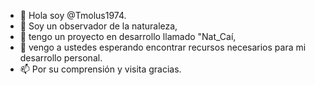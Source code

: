 - 👋 Hola soy @Tmolus1974.
- 👀 Soy un observador de la naturaleza,
- 🌱 tengo un proyecto en desarrollo llamado "Nat_Caí,
- 💞️ vengo a ustedes esperando encontrar recursos
     necesarios para mi desarrollo personal.
- 📫 Por su comprensión y visita gracias.

<!---
Tmolus1974/Tmolus1974 is a ✨ special ✨ repository because its `README.md` (this file) appears on your GitHub profile.
You can click the Preview link to take a look at your changes.
--->
